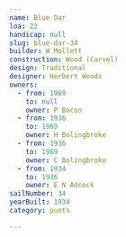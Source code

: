 ```yaml
---
name: Blue Dar
loa: 22
handicap: null
slug: blue-dar-34
builder: W Mollett
construction: Wood (Carvel)
design: Traditional
designer: Herbert Woods
owners:
  - from: 1969
    to: null
    owner: P Bacon
  - from: 1936
    to: 1969
    owner: H Bolingbroke
  - from: 1936
    to: 1969
    owner: C Bolingbroke
  - from: 1934
    to: 1936
    owner: E N Adcock
sailNumber: 34
yearBuilt: 1934
category: punts

---
```

